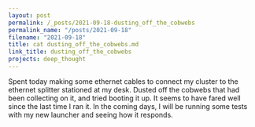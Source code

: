 ```yaml
---
layout: post
permalink: /_posts/2021-09-18-dusting_off_the_cobwebs
permalink_name: "/posts/2021-09-18"
filename: "2021-09-18"
title: cat dusting_off_the_cobwebs.md
link_title: dusting_off_the_cobwebs
projects: deep_thought
---
```

Spent today making some ethernet cables to connect my cluster to the ethernet splitter stationed at my desk. Dusted off the cobwebs that had been collecting on it, and tried booting it up. It seems to have fared well since the last time I ran it. In the coming days, I will be running some tests with my new launcher and seeing how it responds.
